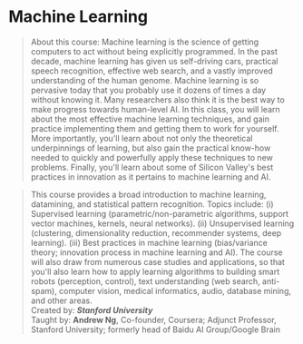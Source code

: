# Machine Learning
> About this course: Machine learning is the science of getting computers to act without being explicitly programmed. In the
> past decade, machine learning has given us self-driving cars, practical speech recognition, effective web search, and a 
> vastly improved understanding of the human genome. Machine learning is so pervasive today that you probably use it dozens of 
> times a day without knowing it. Many researchers also think it is the best way to make progress towards human-level AI. In 
> this class, you will learn about the most effective machine learning techniques, and gain practice implementing them and 
> getting them to work for yourself. More importantly, you'll learn about not only the theoretical underpinnings of learning, 
> but also gain the practical know-how needed to quickly and powerfully apply these techniques to new problems. Finally, you'll 
> learn about some of Silicon Valley's best practices in innovation as it pertains to machine learning and AI.<br/>

> This course provides a broad introduction to machine learning, datamining, and statistical pattern recognition. Topics 
> include: (i) Supervised learning (parametric/non-parametric algorithms, support vector machines, kernels, neural networks). 
> (ii) Unsupervised learning (clustering, dimensionality reduction, recommender systems, deep learning). (iii) Best practices 
> in machine learning (bias/variance theory; innovation process in machine learning and AI). The course will also draw from 
> numerous case studies and applications, so that you'll also learn how to apply learning algorithms to building smart robots 
> (perception, control), text understanding (web search, anti-spam), computer vision, medical informatics, audio, database 
> mining, and other areas.<br/>
Created by: ***Stanford University*** <br/>
Taught by:  **Andrew Ng**, Co-founder, Coursera; Adjunct Professor, Stanford University; formerly head of Baidu AI Group/Google Brain

